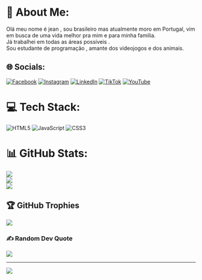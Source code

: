 # 💫 About Me:
Olá meu nome é jean , sou brasileiro mas atualmente moro em Portugal, vim em busca de uma vida melhor pra mim e para minha familia.<br>Já trabalhei em todas as áreas possíveis .<br>Sou estudante de programação , amante dos videojogos e dos animais.<br>


## 🌐 Socials:
[![Facebook](https://img.shields.io/badge/Facebook-%231877F2.svg?logo=Facebook&logoColor=white)](https://facebook.com/https://www.facebook.com/jeanmartins.pimenta.3) [![Instagram](https://img.shields.io/badge/Instagram-%23E4405F.svg?logo=Instagram&logoColor=white)](https://instagram.com/@Jeanlucasm) [![LinkedIn](https://img.shields.io/badge/LinkedIn-%230077B5.svg?logo=linkedin&logoColor=white)](https://linkedin.com/in/www.linkedin.com/in/jean-lucas-martins-pimenta) [![TikTok](https://img.shields.io/badge/TikTok-%23000000.svg?logo=TikTok&logoColor=white)](https://tiktok.com/@Jeanmartinsp) [![YouTube](https://img.shields.io/badge/YouTube-%23FF0000.svg?logo=YouTube&logoColor=white)](https://youtube.com/@@dulixoaoluxo) 

# 💻 Tech Stack:
![HTML5](https://img.shields.io/badge/html5-%23E34F26.svg?style=plastic&logo=html5&logoColor=white) ![JavaScript](https://img.shields.io/badge/javascript-%23323330.svg?style=plastic&logo=javascript&logoColor=%23F7DF1E) ![CSS3](https://img.shields.io/badge/css3-%231572B6.svg?style=plastic&logo=css3&logoColor=white)
# 📊 GitHub Stats:
![](https://github-readme-stats.vercel.app/api?username=Jeanlucasp16&theme=onedark&hide_border=false&include_all_commits=false&count_private=false)<br/>
![](https://github-readme-streak-stats.herokuapp.com/?user=Jeanlucasp16&theme=onedark&hide_border=false)<br/>
![](https://github-readme-stats.vercel.app/api/top-langs/?username=Jeanlucasp16&theme=onedark&hide_border=false&include_all_commits=false&count_private=false&layout=compact)

## 🏆 GitHub Trophies
![](https://github-profile-trophy.vercel.app/?username=Jeanlucasp16&theme=dracula&no-frame=false&no-bg=true&margin-w=4)

### ✍️ Random Dev Quote
![](https://quotes-github-readme.vercel.app/api?type=horizontal&theme=merko)

---
[![](https://visitcount.itsvg.in/api?id=Jeanlucasp16&icon=6&color=4)](https://visitcount.itsvg.in)

<!-- Proudly created with GPRM ( https://gprm.itsvg.in ) -->
